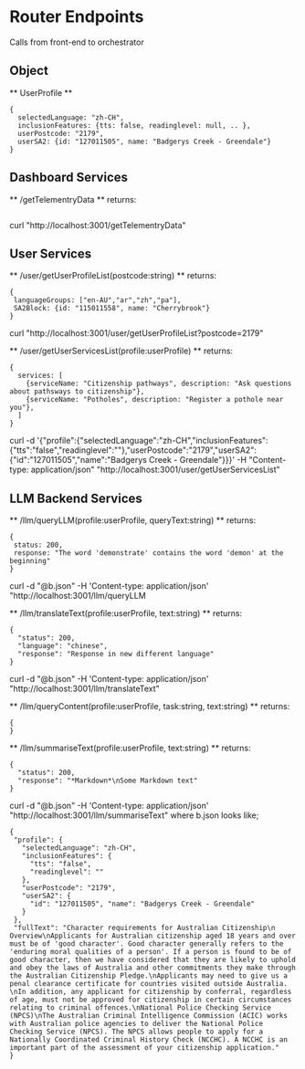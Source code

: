 # Router Endpoints
Calls from front-end to orchestrator

## Object
** UserProfile **
```
{
  selectedLanguage: "zh-CH",
  inclusionFeatures: {tts: false, readinglevel: null, .. },
  userPostcode: "2179",
  userSA2: {id: "127011505", name: "Badgerys Creek - Greendale"}
}
```
## Dashboard Services
** /getTelementryData **
returns:
```

```
curl "http://localhost:3001/getTelementryData"

## User Services
** /user/getUserProfileList(postcode:string) **
returns:
```
{
 languageGroups: ["en-AU","ar","zh","pa"],
 SA2Block: {id: "115011558", name: "Cherrybrook"}
}
```
curl "http://localhost:3001/user/getUserProfileList?postcode=2179"


** /user/getUserServicesList(profile:userProfile) **
returns:
```
{
  services: [
    {serviceName: "Citizenship pathways", description: "Ask questions about pathsways to citizenship"},
    {serviceName: "Potholes", description: "Register a pothole near you"},
  ]
}
```
curl  -d '{"profile":{"selectedLanguage":"zh-CH","inclusionFeatures":{"tts":"false","readinglevel":""},"userPostcode":"2179","userSA2":{"id":"127011505","name":"Badgerys Creek - Greendale"}}}' -H "Content-type: application/json" "http://localhost:3001/user/getUserServicesList"


## LLM Backend Services

** /llm/queryLLM(profile:userProfile, queryText:string) **
returns:
```
{
 status: 200,
 response: "The word 'demonstrate' contains the word 'demon' at the beginning"
}
```
curl -d "@b.json" -H 'Content-type: application/json' "http://localhost:3001/llm/queryLLM


** /llm/translateText(profile:userProfile, text:string) **
returns:
```
{
  "status": 200,
  "language": "chinese",
  "response": "Response in new different language"
}
```
curl -d "@b.json" -H 'Content-type: application/json' "http://localhost:3001/llm/translateText"


** /llm/queryContent(profile:userProfile, task:string, text:string) **
returns:
```
{
}
```

** /llm/summariseText(profile:userProfile, text:string) **
returns:
```
{
  "status": 200,
  "response": "*Markdown*\nSome Markdown text"
}
```
curl -d "@b.json" -H 'Content-type: application/json' "http://localhost:3001/llm/summariseText"
where b.json looks like;
```
{
 "profile": {
   "selectedLanguage": "zh-CH",
   "inclusionFeatures": {
     "tts": "false", 
     "readinglevel": ""
   },
   "userPostcode": "2179",
   "userSA2": {
     "id": "127011505", "name": "Badgerys Creek - Greendale"
   }
 },
 "fullText": "Character requirements for Australian Citizenship\n​​​​​​​​​Overview\nApplicants for Australian citizenship aged 18 years and over must be of 'good character'. Good character generally refers to the 'enduring moral qualities of a person'. If a person is found to be of good character, then we have considered that they are likely to uphold and obey the laws of Australia and other commitments they make through the Australian Citizenship Pledge​.\nApplicants may need to give us a penal clearance certificate for countries visited outside Australia.​\nIn addition, any applicant for citizenship by conferral, regardless of age, must not be approved for citizenship in certain circumstances relating to criminal offences.\nNational Police Checking Service (NPCS)\nThe Australian Criminal Intelligence Commission (ACIC) works with Australian police agencies to deliver the National Police Checking Service (NPCS). The NPCS allows people to apply for a Nationally Coordinated Criminal History Check (NCCHC). A NCCHC is an important part of the assessment of your citizenship application."
}

```


